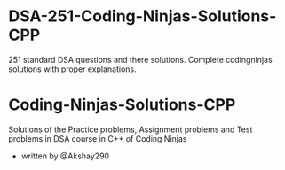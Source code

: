 # DSA-251-Coding-Ninjas-Solutions-CPP
251 standard DSA questions and there solutions. Complete codingninjas solutions with proper explanations.
# Coding-Ninjas-Solutions-CPP
Solutions of the Practice problems, Assignment problems and Test problems in DSA course in C++ of Coding Ninjas
- written by @Akshay290

